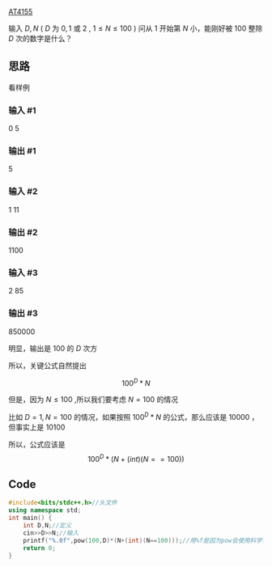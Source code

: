[AT4155](https://www.luogu.com.cn/problem/AT4155)

  输入 $D,N$ ( $D$ 为 $0,1$ 或 $2$ , $1≤N≤100$ )
  问从 $1$ 开始第 $N$ 小，能刚好被 $100$ 整除 $D$ 次的数字是什么？
  
## 思路
看样例


### 输入 #1

0 5

### 输出 #1

5

### 输入 #2

1 11

### 输出 #2

1100

### 输入 #3

2 85

### 输出 #3

850000

明显，输出是 $100$ 的 $D$ 次方

所以，关键公式自然提出

$$100^D*N$$

但是，因为 $N≤100$ ,所以我们要考虑 $N=100$ 的情况

比如 $D=1,N=100$ 的情况，如果按照 $100^D*N$ 的公式，那么应该是   $10000$ ，但事实上是 $10100$ 

所以，公式应该是
$$100^D*(N+(int)(N==100))$$

## Code
```cpp
#include<bits/stdc++.h>//头文件 
using namespace std;
int main() {
	int D,N;//定义 
	cin>>D>>N;//输入 
	printf("%.0f",pow(100,D)*(N+(int)(N==100)));//用%f是因为pow会使用科学计数法，用了%f可以避免 
	return 0;
}

```
